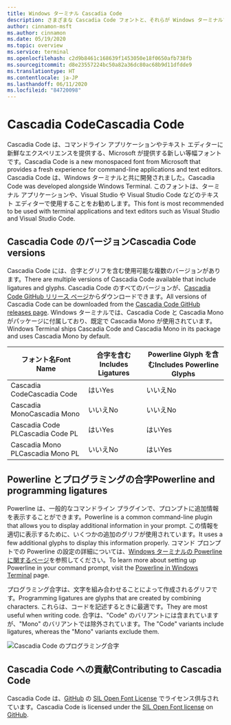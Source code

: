 ```yaml
---
title: Windows ターミナル Cascadia Code
description: さまざまな Cascadia Code フォントと、それらが Windows ターミナルでどのように機能するかについて説明します。
author: cinnamon-msft
ms.author: cinnamon
ms.date: 05/19/2020
ms.topic: overview
ms.service: terminal
ms.openlocfilehash: c2d9b8461c168639f1453050e18f0650afb738fb
ms.sourcegitcommit: d8e23557224bc50a82a36dc80ac68b9d11dfdde9
ms.translationtype: HT
ms.contentlocale: ja-JP
ms.lasthandoff: 06/11/2020
ms.locfileid: "84720098"
---
```

# <a name="cascadia-code"></a><span data-ttu-id="6c62f-103">Cascadia Code</span><span class="sxs-lookup"><span data-stu-id="6c62f-103">Cascadia Code</span></span>

<span data-ttu-id="6c62f-104">Cascadia Code は、コマンドライン アプリケーションやテキスト エディターに新鮮なエクスペリエンスを提供する、Microsoft が提供する新しい等幅フォントです。</span><span class="sxs-lookup"><span data-stu-id="6c62f-104">Cascadia Code is a new monospaced font from Microsoft that provides a fresh experience for command-line applications and text editors.</span></span> <span data-ttu-id="6c62f-105">Cascadia Code は、Windows ターミナルと共に開発されました。</span><span class="sxs-lookup"><span data-stu-id="6c62f-105">Cascadia Code was developed alongside Windows Terminal.</span></span> <span data-ttu-id="6c62f-106">このフォントは、ターミナル アプリケーションや、Visual Studio や Visual Studio Code などのテキスト エディターで使用することをお勧めします。</span><span class="sxs-lookup"><span data-stu-id="6c62f-106">This font is most recommended to be used with terminal applications and text editors such as Visual Studio and Visual Studio Code.</span></span>

## <a name="cascadia-code-versions"></a><span data-ttu-id="6c62f-107">Cascadia Code のバージョン</span><span class="sxs-lookup"><span data-stu-id="6c62f-107">Cascadia Code versions</span></span>

<span data-ttu-id="6c62f-108">Cascadia Code には、合字とグリフを含む使用可能な複数のバージョンがあります。</span><span class="sxs-lookup"><span data-stu-id="6c62f-108">There are multiple versions of Cascadia Code available that include ligatures and glyphs.</span></span> <span data-ttu-id="6c62f-109">Cascadia Code のすべてのバージョンが、[Cascadia Code GitHub リリース ページ](https://github.com/microsoft/cascadia-code/releases)からダウンロードできます。</span><span class="sxs-lookup"><span data-stu-id="6c62f-109">All versions of Cascadia Code can be downloaded from the [Cascadia Code GitHub releases page](https://github.com/microsoft/cascadia-code/releases).</span></span> <span data-ttu-id="6c62f-110">Windows ターミナルでは、Cascadia Code と Cascadia Mono がパッケージに付属しており、既定で Cascadia Mono が使用されています。</span><span class="sxs-lookup"><span data-stu-id="6c62f-110">Windows Terminal ships Cascadia Code and Cascadia Mono in its package and uses Cascadia Mono by default.</span></span>

| <span data-ttu-id="6c62f-111">フォント名</span><span class="sxs-lookup"><span data-stu-id="6c62f-111">Font Name</span></span> | <span data-ttu-id="6c62f-112">合字を含む</span><span class="sxs-lookup"><span data-stu-id="6c62f-112">Includes Ligatures</span></span> | <span data-ttu-id="6c62f-113">Powerline Glyph を含む</span><span class="sxs-lookup"><span data-stu-id="6c62f-113">Includes Powerline Glyphs</span></span> |
| --------- | ------------------ | ------------------------- |
| <span data-ttu-id="6c62f-114">Cascadia Code</span><span class="sxs-lookup"><span data-stu-id="6c62f-114">Cascadia Code</span></span> | <span data-ttu-id="6c62f-115">はい</span><span class="sxs-lookup"><span data-stu-id="6c62f-115">Yes</span></span> | <span data-ttu-id="6c62f-116">いいえ</span><span class="sxs-lookup"><span data-stu-id="6c62f-116">No</span></span> |
| <span data-ttu-id="6c62f-117">Cascadia Mono</span><span class="sxs-lookup"><span data-stu-id="6c62f-117">Cascadia Mono</span></span> | <span data-ttu-id="6c62f-118">いいえ</span><span class="sxs-lookup"><span data-stu-id="6c62f-118">No</span></span>  | <span data-ttu-id="6c62f-119">いいえ</span><span class="sxs-lookup"><span data-stu-id="6c62f-119">No</span></span> |
| <span data-ttu-id="6c62f-120">Cascadia Code PL</span><span class="sxs-lookup"><span data-stu-id="6c62f-120">Cascadia Code PL</span></span> | <span data-ttu-id="6c62f-121">はい</span><span class="sxs-lookup"><span data-stu-id="6c62f-121">Yes</span></span> | <span data-ttu-id="6c62f-122">はい</span><span class="sxs-lookup"><span data-stu-id="6c62f-122">Yes</span></span> |
| <span data-ttu-id="6c62f-123">Cascadia Mono PL</span><span class="sxs-lookup"><span data-stu-id="6c62f-123">Cascadia Mono PL</span></span> | <span data-ttu-id="6c62f-124">いいえ</span><span class="sxs-lookup"><span data-stu-id="6c62f-124">No</span></span> | <span data-ttu-id="6c62f-125">はい</span><span class="sxs-lookup"><span data-stu-id="6c62f-125">Yes</span></span> |

## <a name="powerline-and-programming-ligatures"></a><span data-ttu-id="6c62f-126">Powerline とプログラミングの合字</span><span class="sxs-lookup"><span data-stu-id="6c62f-126">Powerline and programming ligatures</span></span>

<span data-ttu-id="6c62f-127">Powerline は、一般的なコマンドライン プラグインで、プロンプトに追加情報を表示することができます。</span><span class="sxs-lookup"><span data-stu-id="6c62f-127">Powerline is a common command-line plugin that allows you to display additional information in your prompt.</span></span> <span data-ttu-id="6c62f-128">この情報を適切に表示するために、いくつかの追加のグリフが使用されています。</span><span class="sxs-lookup"><span data-stu-id="6c62f-128">It uses a few additional glyphs to display this information properly.</span></span> <span data-ttu-id="6c62f-129">コマンド プロンプトでの Powerline の設定の詳細については、[Windows ターミナルの Powerline に関するページ](./tutorials/powerline-setup.md)を参照してください。</span><span class="sxs-lookup"><span data-stu-id="6c62f-129">To learn more about setting up Powerline in your command prompt, visit the [Powerline in Windows Terminal](./tutorials/powerline-setup.md) page.</span></span>

<span data-ttu-id="6c62f-130">プログラミング合字は、文字を組み合わせることによって作成されるグリフです。</span><span class="sxs-lookup"><span data-stu-id="6c62f-130">Programming ligatures are glyphs that are created by combining characters.</span></span> <span data-ttu-id="6c62f-131">これらは、コードを記述するときに最適です。</span><span class="sxs-lookup"><span data-stu-id="6c62f-131">They are most useful when writing code.</span></span> <span data-ttu-id="6c62f-132">合字は、"Code" のバリアントには含まれていますが、"Mono" のバリアントでは除外されています。</span><span class="sxs-lookup"><span data-stu-id="6c62f-132">The "Code" variants include ligatures, whereas the "Mono" variants exclude them.</span></span>

![Cascadia Code のプログラミング合字](./images/programming-ligatures.gif)

## <a name="contributing-to-cascadia-code"></a><span data-ttu-id="6c62f-134">Cascadia Code への貢献</span><span class="sxs-lookup"><span data-stu-id="6c62f-134">Contributing to Cascadia Code</span></span>

<span data-ttu-id="6c62f-135">Cascadia Code は、[GitHub](https://github.com/microsoft/cascadia-code) の [SIL Open Font License](https://scripts.sil.org/cms/scripts/page.php?site_id=nrsi&id=OFL) でライセンス供与されています。</span><span class="sxs-lookup"><span data-stu-id="6c62f-135">Cascadia Code is licensed under the [SIL Open Font license](https://scripts.sil.org/cms/scripts/page.php?site_id=nrsi&id=OFL) on [GitHub](https://github.com/microsoft/cascadia-code).</span></span>
